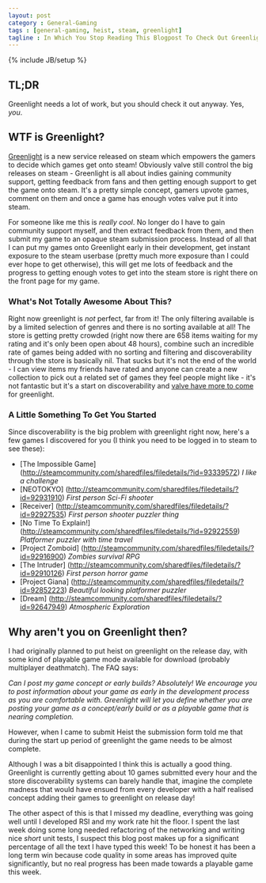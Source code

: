 ```yaml
---
layout: post
category : General-Gaming
tags : [general-gaming, heist, steam, greenlight]
tagline : In Which You Stop Reading This Blogpost To Check Out Greenlight
---
```

{% include JB/setup %}


## TL;DR

Greenlight needs a lot of work, but you should check it out anyway. Yes, _you_.

## WTF is Greenlight?

[Greenlight](http://steamcommunity.com/greenlight/) is a new service released on steam which empowers the gamers to decide which games get onto steam! Obviously valve still control the big releases on steam - Greenlight is all about indies gaining community support, getting feedback from fans and then getting enough support to get the game onto steam. It's a pretty simple concept, gamers upvote games, comment on them and once a game has enough votes valve put it into steam.

For someone like me this is *really cool*. No longer do I have to gain community support myself, and then extract feedback from them, and then submit my game to an opaque steam submission process. Instead of all that I can put my games onto Greenlight early in their development, get instant exposure to the steam userbase (pretty much more exposure than I could ever hope to get otherwise), this will get me lots of feedback and the progress to getting enough votes to get into the steam store is right there on the front page for my game.

### What's Not Totally Awesome About This?

Right now greenlight is _not_ perfect, far from it! The only filtering available is by a limited selection of genres and there is no sorting available at all! The store is getting pretty crowded (right now there are 658 items waiting for my rating and it's only been open about 48 hours), combine such an incredible rate of games being added with no sorting and filtering and discoverability through the store is basically nil. That sucks but it's not the end of the world - I can view items my friends have rated and anyone can create a new collection to pick out a related set of games they feel people might like - it's not fantastic but it's a start on discoverability and [valve have more to come](http://steamcommunity.com/workshop/news/?appid=765) for greenlight.

### A Little Something To Get You Started

Since discoverability is the big problem with greenlight right now, here's a few games I discovered for you (I think you need to be logged in to steam to see these):

* [The Impossible Game] (http://steamcommunity.com/sharedfiles/filedetails/?id=93339572) _I like a challenge_
* [NEOTOKYO] (http://steamcommunity.com/sharedfiles/filedetails/?id=92931910) _First person Sci-Fi shooter_
* [Receiver] (http://steamcommunity.com/sharedfiles/filedetails/?id=92927535) _First person shooter puzzler thing_
* [No Time To Explain!] (http://steamcommunity.com/sharedfiles/filedetails/?id=92922559) _Platformer puzzler with time travel_
* [Project Zomboid] (http://steamcommunity.com/sharedfiles/filedetails/?id=92916900) _Zombies survival RPG_
* [The Intruder] (http://steamcommunity.com/sharedfiles/filedetails/?id=92910126) _First person horror game_
* [Project Giana] (http://steamcommunity.com/sharedfiles/filedetails/?id=92852223) _Beautiful looking platformer puzzler_
* [Dream] (http://steamcommunity.com/sharedfiles/filedetails/?id=92647949) _Atmospheric Exploration_

## Why aren't you on Greenlight then?

I had originally planned to put heist on greenlight on the release day, with some kind of playable game mode available for download (probably multiplayer deathmatch). The FAQ says:

_Can I post my game concept or early builds?_
_Absolutely! We encourage you to post information about your game as early in the development process as you are comfortable with. Greenlight will let you define whether you are posting your game as a concept/early build or as a playable game that is nearing completion._

However, when I came to submit Heist the submission form told me that during the start up period of greenlight the game needs to be almost complete.

Although I was a bit disappointed I think this is actually a good thing. Greenlight is currently getting about 10 games submitted every hour and the store discoverability systems can barely handle that, imagine the complete madness that would have ensued from every developer with a half realised concept adding their games to greenlight on release day!

The other aspect of this is that I missed my deadline, everything was going well until I developed RSI and my work rate hit the floor. I spent the last week doing some long needed refactoring of the networking and writing nice _short_ unit tests, I suspect this blog post makes up for a significant percentage of all the text I have typed this week! To be honest it has been a long term win because code quality in some areas has improved quite significantly, but no real progress has been made towards a playable game this week.